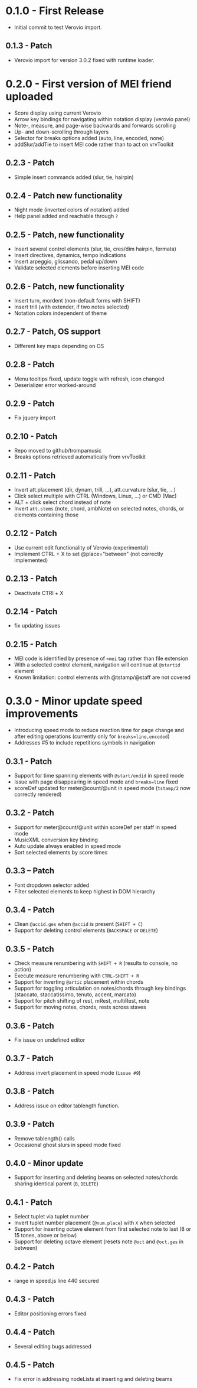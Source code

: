 # 0.1.0 - First Release
* Initial commit to test Verovio import.
## 0.1.3 - Patch
* Verovio import for version 3.0.2 fixed with runtime loader.
# 0.2.0 - First version of MEI friend uploaded
* Score display using current Verovio
* Arrow key bindings for navigating within notation display (verovio panel)
* Note-, measure, and page-wise backwards and forwards scrolling
* Up- and down-scrolling through layers
* Selector for breaks options added (auto, line, encoded, none)
* addSlur/addTie to insert MEI code rather than to act on vrvToolkit
## 0.2.3 - Patch
* Simple insert commands added (slur, tie, hairpin)
## 0.2.4 - Patch new functionality
* Night mode (inverted colors of notation) added
* Help panel added and reachable through `?`
## 0.2.5 - Patch, new functionality
* Insert several control elements (slur, tie, cres/dim hairpin, fermata)
* Insert directives, dynamics, tempo indications
* Insert arpeggio, glissando, pedal up/down
* Validate selected elements before inserting MEI code
## 0.2.6 - Patch, new functionality
* Insert turn, mordent (non-default forms with SHIFT)
* Insert trill (with extender, if two notes selected)
* Notation colors independent of theme
## 0.2.7 - Patch, OS support
* Different key maps depending on OS
## 0.2.8 - Patch
* Menu tooltips fixed, update toggle with refresh, icon changed
* Deserializer error worked-around
## 0.2.9 - Patch
* Fix jquery import
## 0.2.10 - Patch
* Repo moved to github/trompamusic
* Breaks options retrieved automatically from vrvToolkit
## 0.2.11 - Patch
* Invert att.placement (dir, dynam, trill, ...), att.curvature (slur, tie, ...)
* Click select multiple with CTRL (Windows, Linux, ...) or CMD (Mac)
* ALT + click select chord instead of note
* Invert `att.stems` (note, chord, ambNote) on selected notes, chords, or
elements containing those
## 0.2.12 - Patch
* Use current edit functionality of Verovio (experimental)
* Implement CTRL + X to set @place="between" (not correctly implemented)
## 0.2.13 - Patch
* Deactivate CTRl + X
## 0.2.14 - Patch
* fix updating issues
## 0.2.15 - Patch
* MEI code is identified by presence of `<mei` tag rather than file extension
* With a selected control element, navigation will continue at `@startid` element
* Known limitation: control elements with @tstamp/@staff are not covered
# 0.3.0 - Minor update speed improvements
* Introducing speed mode to reduce reaction time for page change and after
editing operations (currently only for `breaks=line,encoded`)
* Addresses #5 to include repetitions symbols in navigation
## 0.3.1 - Patch
* Support for time spanning elements with `@start/endid` in speed mode
* Issue with page disappearing in speed mode and `breaks=line` fixed
* scoreDef updated for meter@count/@unit in speed mode (`tstamp/2` now correctly rendered)
## 0.3.2 - Patch
* Support for meter@count/@unit within scoreDef per staff in speed mode
* MusicXML conversion key binding
* Auto update always enabled in speed mode
* Sort selected elements by score times
## 0.3.3 – Patch
* Font dropdown selector added
* Filter selected elements to keep highest in DOM hierarchy
## 0.3.4 - Patch
* Clean `@accid.ges` when `@accid` is present (`SHIFT + C`)
* Support for deleting control elements (`BACKSPACE` or `DELETE`)
## 0.3.5 - Patch
* Check measure renumbering with `SHIFT + R` (results to console, no action)
* Execute measure renumbering with `CTRL-SHIFT + R`
* Support for inverting `@artic` placement within chords
* Support for toggling articulation on notes/chords through key bindings (staccato, staccatissimo, tenuto, accent, marcato)
* Support for pitch shifting of rest, mRest, multiRest, note
* Support for moving notes, chords, rests across staves
## 0.3.6 - Patch
* Fix issue on undefined editor
## 0.3.7 - Patch
* Address invert placement in speed mode (`issue #9`)
## 0.3.8 - Patch
* Address issue on editor tablength function.
## 0.3.9 - Patch
* Remove tablength() calls
* Occasional ghost slurs in speed mode fixed
## 0.4.0 - Minor update
* Support for inserting and deleting beams on selected notes/chords sharing
identical parent (`B`, `DELETE`)
## 0.4.1 - Patch
* Select tuplet via tuplet number
* Invert tuplet number placement (`@num.place`) with `X` when selected
* Support for inserting octave element from first selected note to last (8 or 15 tones, above or below)
* Support for deleting octave element (resets note `@oct` and `@oct.ges` in between)
## 0.4.2 - Patch
* range in speed.js line 440 secured
## 0.4.3 - Patch
* Editor positioning errors fixed
## 0.4.4 - Patch
* Several editing bugs addressed
## 0.4.5 - Patch
* Fix error in addressing nodeLists at inserting and deleting beams
